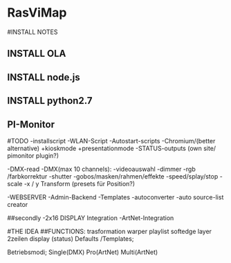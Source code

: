 # RasViMap
#INSTALL NOTES
## INSTALL OLA
## INSTALL node.js
## INSTALL python2.7
## PI-Monitor


#TODO
-installscript
-WLAN-Script
-Autostart-scripts
	-Chromium/(better alternative) +kioskmode +presentationmode
	-STATUS-outputs (own site/ pimonitor plugin?)


-DMX-read 
	-DMX(max 10 channels):
	-videoauswahl
	-dimmer
	-rgb /farbkorrektur
	-shutter
	-gobos/masken/rahmen/effekte
	-speed/splay/stop
	-scale
	-x / y Transform 
	(presets für Position?)

-WEBSERVER
	-Admin-Backend
	-Templates
	-autoconverter
	-auto source-list creator

##secondly
-2x16 DISPLAY Integration
-ArtNet-Integration


















#THE IDEA
##FUNCTIONS:
	trasformation
	warper
	playlist
	softedge
	layer
	2zeilen display (status)
	Defaults /Templates;


Betriebsmodi;
Single(DMX)
Pro(ArtNet)
Multi(ArtNet)

